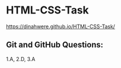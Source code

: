 # HTML-CSS-Task

https://dinahwere.github.io/HTML-CSS-Task/



## Git and GitHub Questions:
1.A, 2.D, 3.A